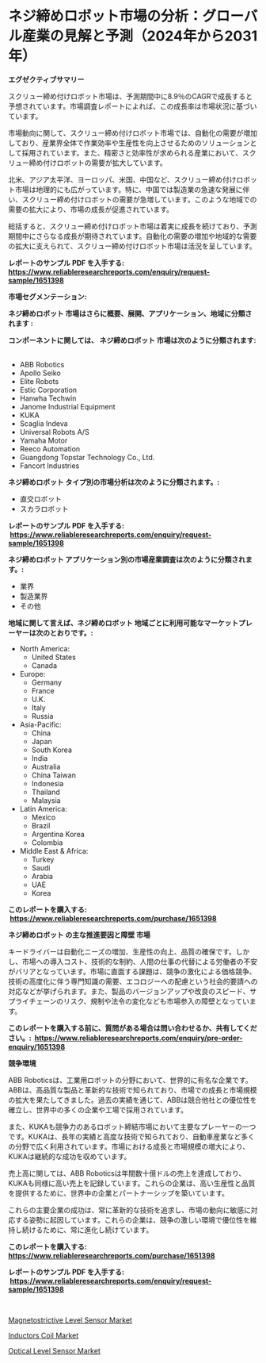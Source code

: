 <p><h1>ネジ締めロボット市場の分析：グローバル産業の見解と予測（2024年から2031年）</h1></p><p><strong>エグゼクティブサマリー</strong></p>
<p><p>スクリュー締め付けロボット市場は、予測期間中に8.9％のCAGRで成長すると予想されています。市場調査レポートによれば、この成長率は市場状況に基づいています。</p><p>市場動向に関して、スクリュー締め付けロボット市場では、自動化の需要が増加しており、産業界全体で作業効率や生産性を向上させるためのソリューションとして採用されています。また、精密さと効率性が求められる産業において、スクリュー締め付けロボットの需要が拡大しています。</p><p>北米、アジア太平洋、ヨーロッパ、米国、中国など、スクリュー締め付けロボット市場は地理的にも広がっています。特に、中国では製造業の急速な発展に伴い、スクリュー締め付けロボットの需要が急増しています。このような地域での需要の拡大により、市場の成長が促進されています。</p><p>総括すると、スクリュー締め付けロボット市場は着実に成長を続けており、予測期間中にさらなる成長が期待されています。自動化の需要の増加や地域的な需要の拡大に支えられて、スクリュー締め付けロボット市場は活況を呈しています。</p></p>
<p><strong>レポートのサンプル PDF を入手する: <a href="https://www.reliableresearchreports.com/enquiry/request-sample/1651398">https://www.reliableresearchreports.com/enquiry/request-sample/1651398</a></strong></p>
<p><strong>市場セグメンテーション:</strong></p>
<p><strong> ネジ締めロボット 市場はさらに概要、展開、アプリケーション、地域に分類されます :</strong></p>
<p><strong>コンポーネントに関しては、 ネジ締めロボット 市場は次のように分類されます: &nbsp;</strong></p>
<p><ul><li>ABB Robotics</li><li>Apollo Seiko</li><li>Elite Robots</li><li>Estic Corporation</li><li>Hanwha Techwin</li><li>Janome Industrial Equipment</li><li>KUKA</li><li>Scaglia Indeva</li><li>Universal Robots A/S</li><li>Yamaha Motor</li><li>Reeco Automation</li><li>Guangdong Topstar Technology Co., Ltd.</li><li>Fancort Industries</li></ul></p>
<p><strong> ネジ締めロボット タイプ別の市場分析は次のように分類されます。:</strong></p>
<p><ul><li>直交ロボット</li><li>スカラロボット</li></ul></p>
<p><strong>レポートのサンプル PDF を入手する: &nbsp;<a href="https://www.reliableresearchreports.com/enquiry/request-sample/1651398">https://www.reliableresearchreports.com/enquiry/request-sample/1651398</a></strong></p>
<p><strong> ネジ締めロボット アプリケーション別の市場産業調査は次のように分類されます。:</strong></p>
<p><ul><li>業界</li><li>製造業界</li><li>その他</li></ul></p>
<p><strong>地域に関して言えば、ネジ締めロボット 地域ごとに利用可能なマーケットプレーヤーは次のとおりです。:</strong></p>
<p><ul>
    <li>
        North America:
        <ul>
            <li>United States</li>
            <li>Canada</li>
        </ul>
    </li>
    <li>
        Europe:
        <ul>
            <li>Germany</li>
            <li>France</li>
            <li>U.K.</li>
            <li>Italy</li>
            <li>Russia</li>
        </ul>
    </li>
    <li>
        Asia-Pacific:
        <ul>
            <li>China</li>
            <li>Japan</li>
            <li>South Korea</li>
            <li>India</li>
            <li>Australia</li>
            <li>China Taiwan</li>
            <li>Indonesia</li>
            <li>Thailand</li>
            <li>Malaysia</li>
        </ul>
    </li>
    <li>
        Latin America:
        <ul>
            <li>Mexico</li>
            <li>Brazil</li>
            <li>Argentina Korea</li>
            <li>Colombia</li>
        </ul>
    </li>
    <li>
        Middle East & Africa:
        <ul>
            <li>Turkey</li>
            <li>Saudi</li>
            <li>Arabia</li>
            <li>UAE</li>
            <li>Korea</li>
        </ul>
    </li>
    </ul></p>
<p><strong>このレポートを購入する: &nbsp;<a href="https://www.reliableresearchreports.com/purchase/1651398">https://www.reliableresearchreports.com/purchase/1651398</a></strong></p>
<p><strong>ネジ締めロボット の主な推進要因と障壁 市場</strong></p>
<p><p>キードライバーは自動化ニーズの増加、生産性の向上、品質の確保です。しかし、市場への導入コスト、技術的な制約、人間の仕事の代替による労働者の不安がバリアとなっています。市場に直面する課題は、競争の激化による価格競争、技術の高度化に伴う専門知識の需要、エコロジーへの配慮という社会的要請への対応などが挙げられます。また、製品のバージョンアップや改良のスピード、サプライチェーンのリスク、規制や法令の変化なども市場参入の障壁となっています。</p></p>
<p><strong>このレポートを購入する前に、質問がある場合は問い合わせるか、共有してください。:&nbsp; <a href="https://www.reliableresearchreports.com/enquiry/pre-order-enquiry/1651398">https://www.reliableresearchreports.com/enquiry/pre-order-enquiry/1651398</a></strong></p>
<p><strong>競争環境</strong></p>
<p><p>ABB Roboticsは、工業用ロボットの分野において、世界的に有名な企業です。ABBは、高品質な製品と革新的な技術で知られており、市場での成長と市場規模の拡大を果たしてきました。過去の実績を通じて、ABBは競合他社との優位性を確立し、世界中の多くの企業や工場で採用されています。</p><p>また、KUKAも競争力のあるロボット締結市場において主要なプレーヤーの一つです。KUKAは、長年の実績と高度な技術で知られており、自動車産業など多くの分野で広く利用されています。市場における成長と市場規模の増大により、KUKAは継続的な成功を収めています。</p><p>売上高に関しては、ABB Roboticsは年間数十億ドルの売上を達成しており、KUKAも同様に高い売上を記録しています。これらの企業は、高い生産性と品質を提供するために、世界中の企業とパートナーシップを築いています。</p><p>これらの主要企業の成功は、常に革新的な技術を追求し、市場の動向に敏感に対応する姿勢に起因しています。これらの企業は、競争の激しい環境で優位性を維持し続けるために、常に進化し続けています。</p></p>
<p><strong>このレポートを購入する: &nbsp; <a href="https://www.reliableresearchreports.com/purchase/1651398">https://www.reliableresearchreports.com/purchase/1651398</a></strong></p>
<p><strong>レポートのサンプル PDF を入手する: &nbsp;<a href="https://www.reliableresearchreports.com/enquiry/request-sample/1651398">https://www.reliableresearchreports.com/enquiry/request-sample/1651398</a></strong><strong></strong></p>
<p>&nbsp;</p>
<p><p><a href="https://github.com/mahnoor2003/Market-Research-Report-List-3/blob/main/magnetostrictive-level-sensor-market.md">Magnetostrictive Level Sensor Market</a></p><p><a href="https://github.com/juancolorado15/Market-Research-Report-List-2/blob/main/inductors-coil-market.md">Inductors Coil Market</a></p><p><a href="https://github.com/BryceTownsendr/Market-Research-Report-List-4/blob/main/optical-level-sensor-market.md">Optical Level Sensor Market</a></p></p>